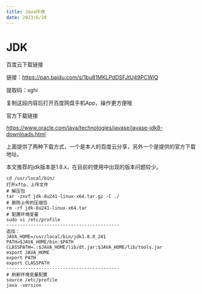 ```yaml
---
title: Java环境
date: 2023/6/28
---
```


# JDK

百度云下载链接

链接：https://pan.baidu.com/s/1bu81MKLPdDSFJtU49PCWlQ

提取码：xghi

复制这段内容后打开百度网盘手机App，操作更方便哦

官方下载链接

https://www.oracle.com/java/technologies/javase/javase-jdk8-downloads.html

上面提供了两种下载方式，一个是本人的百度云分享，另外一个是提供的官方下载地址。

本文推荐的jdk版本是1.8.x，在目前的使用中出现的版本问题较少。

```shell
cd /usr/local/bin/
打开xftp，上传文件
# 解压包
tar -zxvf jdk-8u241-linux-x64.tar.gz -C ./
# 删除上传的压缩包
rm -rf jdk-8u241-linux-x64.tar
# 配置环境变量
sudo vi /etc/profile
------------------------------------------
追加：
JAVA_HOME=/usr/local/bin/jdk1.8.0_241
PATH=$JAVA_HOME/bin:$PATH
CLASSPATH=.:$JAVA_HOME/lib/dt.jar:$JAVA_HOME/lib/tools.jar
export JAVA_HOME
export PATH
export CLASSPATH
------------------------------------------
# 刷新环境变量配置
source /etc/profile
java -version
```

